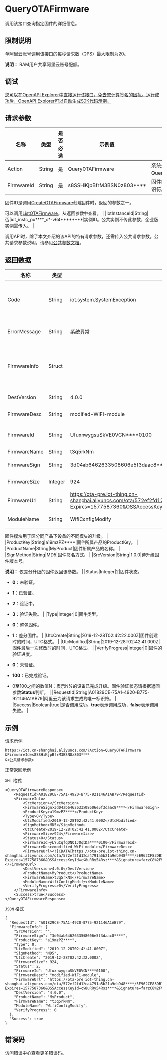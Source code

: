 # QueryOTAFirmware

调用该接口查询指定固件的详细信息。

## 限制说明

单阿里云账号调用该接口的每秒请求数（QPS）最大限制为20。

**说明：** RAM用户共享阿里云账号配额。

## 调试

[您可以在OpenAPI Explorer中直接运行该接口，免去您计算签名的困扰。运行成功后，OpenAPI Explorer可以自动生成SDK代码示例。](https://api.aliyun.com/#product=Iot&api=QueryOTAFirmware&type=RPC&version=2018-01-20)

## 请求参数

|名称|类型|是否必选|示例值|描述|
|--|--|----|---|--|
|Action|String|是|QueryOTAFirmware|系统规定参数。取值：QueryOTAFirmware。 |
|FirmwareId|String|是|s8SSHiKjpBfrM3BSN0z803\*\*\*\*|固件ID，固件的唯一标识符。

 固件ID是调用[CreateOTAFirmware](~~147311~~)创建固件时，返回的参数之一。

 可以调用[ListOTAFirmware](~~147450~~)，从返回参数中查看。 |
|IotInstanceId|String|否|iot\_instc\_pu\*\*\*\*\_c\*-v64\*\*\*\*\*\*\*\*|实例ID。公共实例不传此参数，企业版实例需传入。 |

调用API时，除了本文介绍的该API的特有请求参数，还需传入公共请求参数。公共请求参数说明，请参见[公共参数文档](~~30561~~)。

## 返回数据

|名称|类型|示例值|描述|
|--|--|---|--|
|Code|String|iot.system.SystemException|调用失败时，返回的错误码。更多信息，请参见[错误码](~~87387~~)。 |
|ErrorMessage|String|系统异常|调用失败时，返回的出错信息。 |
|FirmwareInfo|Struct| |调用成功时，返回的固件信息。详情见以下**FirmwareInfo**包含的参数。 |
|DestVersion|String|4.0.0|当前固件版本号。 |
|FirmwareDesc|String|modified-WiFi-module|固件描述信息。 |
|FirmwareId|String|UfuxnwygsuSkVE0VCN\*\*\*\*0100|固件ID，固件的唯一标识符。 |
|FirmwareName|String|t3q5rkNm|固件名称。 |
|FirmwareSign|String|3d04ab6462633508606e5f3daac8\*\*\*\*|固件内容的签名值。 |
|FirmwareSize|Integer|924|固件大小，单位：MB。 |
|FirmwareUrl|String|https://ota-pre.iot-thing.cn-shanghai.aliyuncs.com/ota/572ef2fd12ca4791a5b21a9eb948\*\*\*\*/5E962CF83DB1495E8337E9C8A4D1\*\*\*\*.bin?Expires=1577587360&OSSAccessKeyId=cS8uRRy54Rsz\*\*\*\*&Signature=farzC8%2FVMN4HYdEtXvdiC2OevH\*\*\*\*|OSS存储固件的URL。 |
|ModuleName|String|WifiConfigModify|固件模块名称。

 固件模块用于区分同产品下设备的不同模块的升级。 |
|ProductKey|String|a19mzPZ\*\*\*\*|固件所属产品的ProductKey。 |
|ProductName|String|MyProduct|固件所属产品的名称。 |
|SignMethod|String|MD5|固件签名方式。 |
|SrcVersion|String|1.0.0|待升级固件版本号。

 **说明：** 仅差分升级的固件返回该参数。 |
|Status|Integer|2|固件状态。

 -   **0**：未验证。
-   **1**：已验证。
-   **2**：验证中。
-   **3**：验证失败。 |
|Type|Integer|0|固件类型。

 -   **0**：整包固件。
-   **1**：差分固件。 |
|UtcCreate|String|2019-12-28T02:42:22.000Z|固件创建时的时间，UTC格式。 |
|UtcModified|String|2019-12-28T02:42:41.000Z|固件最后一次修改时的时间，UTC格式。 |
|VerifyProgress|Integer|0|固件的验证进度。

 -   **0**：未验证。
-   **100**：已完成验证。
-   0至100之间的数值N：表示N%的设备已完成升级。固件验证状态请根据返回参数**Status**判断。 |
|RequestId|String|A01829CE-75A1-4920-B775-921146A1AB79|阿里云为该请求生成的唯一标识符。 |
|Success|Boolean|true|是否调用成功。**true**表示调用成功，**false**表示调用失败。 |

## 示例

请求示例

```
https://iot.cn-shanghai.aliyuncs.com/?Action=QueryOTAFirmware
&FirmwareId=s8SSHiKjpBfrM3BSN0z803****
&<公共请求参数>
```

正常返回示例

`XML` 格式

```
<QueryOTAFirmwareResponse>
    <RequestId>A01829CE-75A1-4920-B775-921146A1AB79</RequestId>
    <FirmwareInfo>
        <SrcVersion></SrcVersion>
        <FirmwareSign>3d04ab6462633508606e5f3daac8****</FirmwareSign>
        <ProductKey>a19mzPZ****</ProductKey>
        <Type>0</Type>
        <UtcModified>2019-12-28T02:42:41.000Z</UtcModified>
        <SignMethod>MD5</SignMethod>
        <UtcCreate>2019-12-28T02:42:41.000Z</UtcCreate>
        <FirmwareSize>924</FirmwareSize>
        <Status>0</Status>
        <FirmwareId>yLYuCqfqQNQ1JOqkDa****0100</FirmwareId>
        <FirmwareDesc>modified-WiFi-module</FirmwareDesc>
        <FirmwareUrl><![CDATA[https://ota-pre.iot-thing.cn-shanghai.aliyuncs.com/ota/572ef2fd12ca4791a5b21a9eb948****/5E962CF83DB1495E8337E9C8A4D1****.bin?Expires=1577587360&OSSAccessKeyId=cS8uRRy54Rsz****&Signature=farzC8%2FVMN4HYdEtXvdiC2OevH****]]></FirmwareUrl>
        <DestVersion>4.0.0</DestVersion>
        <ProductName>MyProduct</ProductName>
        <FirmwareName>t3q5rkNm</FirmwareName>
        <ModuleName>WifiConfigModify</ModuleName>
        <VerifyProgress>0</VerifyProgress>
    </FirmwareInfo>
    <Success>true</Success>
</QueryOTAFirmwareResponse>
```

`JSON` 格式

```
{
  "RequestId": "A01829CE-75A1-4920-B775-921146A1AB79",
  "FirmwareInfo": {
    "SrcVersion": "",
    "FirmwareSign": "3d04ab6462633508606e5f3daac8****",
    "ProductKey": "a19mzPZ****",
    "Type": 0,
    "UtcModified": "2019-12-28T02:42:41.000Z",
    "SignMethod": "MD5",
    "UtcCreate": "2019-12-28T02:42:22.000Z",
    "FirmwareSize": 924,
    "Status": 2,
    "FirmwareId": "UfuxnwygsuSkVE0VCN****0100",
    "FirmwareDesc": "modified-WiFi-module",
    "FirmwareUrl": "https://ota-pre.iot-thing.cn-shanghai.aliyuncs.com/ota/572ef2fd12ca4791a5b21a9eb948****/5E962CF83DB1495E8337E9C8A4D1****.bin?Expires=1577587360&OSSAccessKeyId=cS8uRRy54Rsz****&Signature=farzC8%2FVMN4HYdEtXvdiC2OevH****",
    "DestVersion": "4.0.0",
    "ProductName": "MyProduct",
    "FirmwareName": "t3q5rkNm",
    "ModuleName": "WifiConfigModify",
    "VerifyProgress": 0
  },
  "Success": true
}
```

## 错误码

访问[错误中心](https://error-center.alibabacloud.com/status/product/Iot)查看更多错误码。

